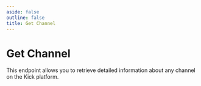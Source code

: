 ```yaml
---
aside: false
outline: false
title: Get Channel
---
```


# Get Channel

This endpoint allows you to retrieve detailed information about any channel on the Kick platform.

<script setup>
import spec from '../public/openapi.json'

const baseUrl = 'https://api.kichat.dev'
const endpoint = '/api/v2/channels/{channelName}'

// Update the Endpoint URL
spec.servers = [{ url: baseUrl }]

// Add an example value for channelName
spec.paths['/api/v2/channels/{channelName}'].get.parameters[0].example = 'xqc'
</script>

<ClientOnly>
  <OASpec 
    :spec="spec" 
    operation="getChannel" 
    :tryText="'Try It'" 
    :serverUrl="baseUrl"
    :hideInfo="true"
    :hideServers="true"
  />
</ClientOnly>